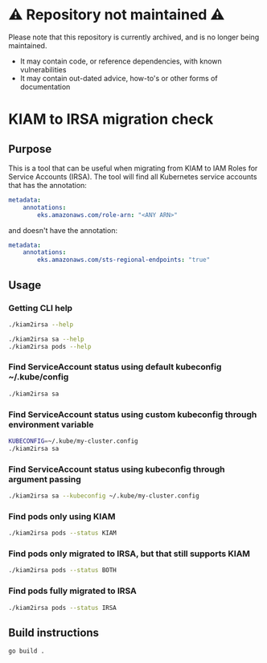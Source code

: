 # :warning: Repository not maintained :warning:

Please note that this repository is currently archived, and is no longer being maintained.

- It may contain code, or reference dependencies, with known vulnerabilities
- It may contain out-dated advice, how-to's or other forms of documentation

  
# KIAM to IRSA migration check

## Purpose

This is a tool that can be useful when migrating from KIAM to IAM Roles for Service Accounts (IRSA).
The tool will find all Kubernetes service accounts that has the annotation:

```yaml
metadata:
    annotations:
        eks.amazonaws.com/role-arn: "<ANY ARN>"
```

and doesn't have the annotation:

```yaml
metadata:
    annotations:
        eks.amazonaws.com/sts-regional-endpoints: "true"
```

## Usage

### Getting CLI help

```bash
./kiam2irsa --help

./kiam2irsa sa --help
./kiam2irsa pods --help
```

### Find ServiceAccount status using default kubeconfig ~/.kube/config

```bash
./kiam2irsa sa
```

### Find ServiceAccount status using custom kubeconfig through environment variable

```bash
KUBECONFIG=~/.kube/my-cluster.config
./kiam2irsa sa
```

### Find ServiceAccount status using kubeconfig through argument passing

```bash
./kiam2irsa sa --kubeconfig ~/.kube/my-cluster.config
```

### Find pods only using KIAM
```bash
./kiam2irsa pods --status KIAM
```

### Find pods only migrated to IRSA, but that still supports KIAM
```bash
./kiam2irsa pods --status BOTH
```

### Find pods fully migrated to IRSA
```bash
./kiam2irsa pods --status IRSA
```

## Build instructions

```bash
go build .
```
